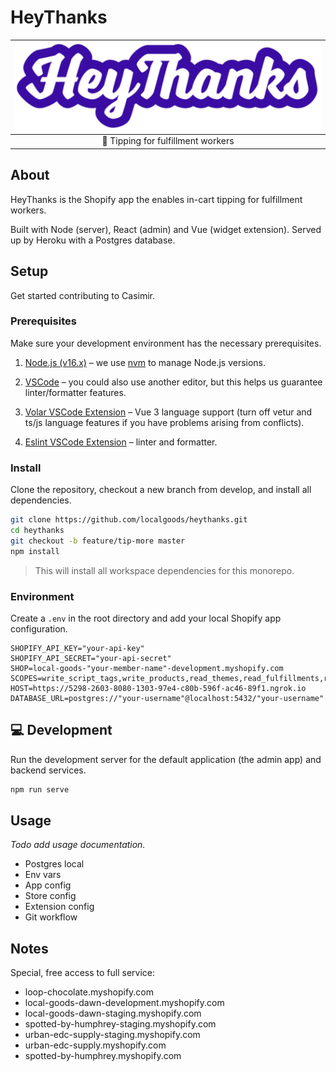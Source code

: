 # HeyThanks

| [![HeyThanks logo](theme-app-extension/assets/HeyThanks.svg)](theme-app-extension/assets/HeyThanks.svg) |
| :--: |
| 💜 Tipping for fulfillment workers |

## About

HeyThanks is the Shopify app the enables in-cart tipping for fulfillment workers. 

Built with Node (server), React (admin) and Vue (widget extension). Served up by Heroku with a Postgres database. 

## Setup

Get started contributing to Casimir.

### Prerequisites

Make sure your development environment has the necessary prerequisites.

1. [Node.js (v16.x)](https://nodejs.org/en/download/) – we use [nvm](https://github.com/nvm-sh/nvm) to manage Node.js versions.

2. [VSCode](https://code.visualstudio.com/) – you could also use another editor, but this helps us guarantee linter/formatter features.

3. [Volar VSCode Extension](https://marketplace.visualstudio.com/items?itemName=Vue.volar) – Vue 3 language support (turn off vetur and ts/js language features if you have problems arising from conflicts).

4. [Eslint VSCode Extension](https://marketplace.visualstudio.com/items?itemName=dbaeumer.vscode-eslint) – linter and formatter.

### Install

Clone the repository, checkout a new branch from develop, and install all dependencies.

```zsh
git clone https://github.com/localgoods/heythanks.git
cd heythanks
git checkout -b feature/tip-more master
npm install
```

> This will install all workspace dependencies for this monorepo.

### Environment

Create a `.env` in the root directory and add your local Shopify app configuration.

```
SHOPIFY_API_KEY="your-api-key"
SHOPIFY_API_SECRET="your-api-secret"
SHOP=local-goods-"your-member-name"-development.myshopify.com
SCOPES=write_script_tags,write_products,read_themes,read_fulfillments,read_orders,read_products,read_customers
HOST=https://5298-2603-8080-1303-97e4-c80b-596f-ac46-89f1.ngrok.io
DATABASE_URL=postgres://"your-username"@localhost:5432/"your-username"
```

## 💻 Development

Run the development server for the default application (the admin app) and backend services.

```zsh
npm run serve
```

## Usage

*Todo add usage documentation.*
- Postgres local
- Env vars
- App config
- Store config
- Extension config
- Git workflow

## Notes

Special, free access to full service:
- loop-chocolate.myshopify.com
- local-goods-dawn-development.myshopify.com
- local-goods-dawn-staging.myshopify.com
- spotted-by-humphrey-staging.myshopify.com
- urban-edc-supply-staging.myshopify.com
- urban-edc-supply.myshopify.com
- spotted-by-humphrey.myshopify.com
